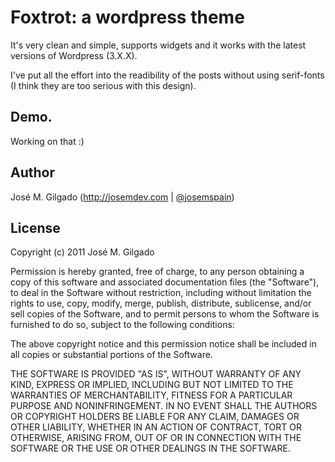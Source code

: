 # Foxtrot: a wordpress theme

It's very clean and simple, supports widgets and it works with the latest versions of Wordpress (3.X.X). 

I've put all the effort into the readibility of the posts without using serif-fonts (I think they are too serious with this design).

## Demo.
Working on that :)

## Author

José M. Gilgado (http://josemdev.com | [@josemspain](http://twitter.com/josemspain))

## License

Copyright (c) 2011 José M. Gilgado

Permission is hereby granted, free of charge, to any person obtaining a copy of this software and associated documentation files (the "Software"), to deal in the Software without restriction, including without limitation the rights to use, copy, modify, merge, publish, distribute, sublicense, and/or sell copies of the Software, and to permit persons to whom the Software is furnished to do so, subject to the following conditions:

The above copyright notice and this permission notice shall be included in all copies or substantial portions of the Software.

THE SOFTWARE IS PROVIDED "AS IS", WITHOUT WARRANTY OF ANY KIND, EXPRESS OR IMPLIED, INCLUDING BUT NOT LIMITED TO THE WARRANTIES OF MERCHANTABILITY, FITNESS FOR A PARTICULAR PURPOSE AND NONINFRINGEMENT. IN NO EVENT SHALL THE AUTHORS OR COPYRIGHT HOLDERS BE LIABLE FOR ANY CLAIM, DAMAGES OR OTHER LIABILITY, WHETHER IN AN ACTION OF CONTRACT, TORT OR OTHERWISE, ARISING FROM, OUT OF OR IN CONNECTION WITH THE SOFTWARE OR THE USE OR OTHER DEALINGS IN THE SOFTWARE.


